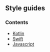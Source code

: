## Style guides

### Contents
- [Kotlin](kotlin.md)  
- [Swift](swift.md)  
- [Javascript](javascript.md)
